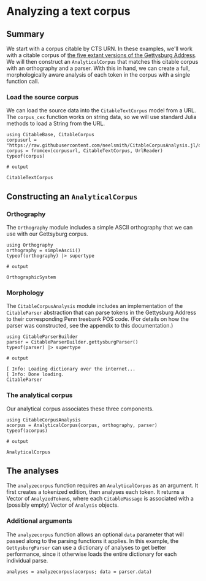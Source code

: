 # Analyzing a text corpus


## Summary

We start with a corpus citable by CTS URN. In these examples, we'll work with a citable corpus of [the five extant versions of the Gettysburg Address](http://www.abrahamlincolnonline.org/lincoln/speeches/gettysburg.htm).  We will then construct an `AnalyticalCorpus` that matches this citable corpus with an orthography and a parser.  With this in hand, we can create a full, morphologically aware analysis of each token in the corpus with a single function call.


### Load the source corpus

We can load the source data into the `CitableTextCorpus` model from a URL.  The `corpus_cex` function works on string data, so we will use standard Julia methods to load a String from the URL.

```jldoctest corpus
using CitableBase, CitableCorpus
corpusurl = "https://raw.githubusercontent.com/neelsmith/CitableCorpusAnalysis.jl/dev/test/data/gettysburg/gettysburgcorpus.cex"
corpus = fromcex(corpusurl, CitableTextCorpus, UrlReader)
typeof(corpus)

# output

CitableTextCorpus
```



## Constructing an `AnalyticalCorpus`

### Orthography

The `Orthography` module includes a simple ASCII orthography that we can use with our Gettsyburg corpus.

```jldoctest corpus
using Orthography
orthography = simpleAscii()
typeof(orthography) |> supertype

# output

OrthographicSystem
```

### Morphology

The `CitableCorpusAnalysis` module includes an implementation of the `CitableParser` abstraction that can parse tokens in the Gettysburg Address to their corresponding Penn treebank POS code.  (For details on how the parser was constructed, see the appendix to this documentation.)

```jldoctest corpus
using CitableParserBuilder
parser = CitableParserBuilder.gettysburgParser()
typeof(parser) |> supertype

# output

[ Info: Loading dictionary over the internet...
[ Info: Done loading.
CitableParser
```

### The analytical corpus

Our analytical corpus associates these three components.

```jldoctest corpus
using CitableCorpusAnalysis
acorpus = AnalyticalCorpus(corpus, orthography, parser)
typeof(acorpus)

# output

AnalyticalCorpus
```

## The analyses

The `analyzecorpus` function requires an `AnalyticalCorpus` as an argument. It first creates a tokenized edition, then analyses each token. It returns a Vector of `AnalyzedToken`s, where each `CitablePassage` is associated with a (possibly empty) Vector of `Analysis` objects.


### Additional arguments

The `analyzecorpus` function allows an optional `data` parameter that will passed along to the parsing functions it applies.  In this example, the `GettysburgParser` can use a dictionary of analyses to get better performance, since it otherwise loads the entire dictionary for each individual parse.

```
analyses = analyzecorpus(acorpus; data = parser.data)
```
